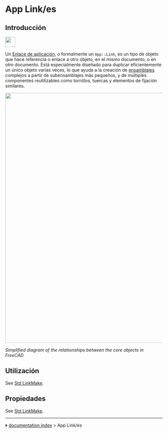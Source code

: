 # App Link/es
## Introducción

<img alt="" src=images/Link.svg  style="width:32px;">

Un [Enlace de aplicación](App_Link/es.md), o formalmente un `App::Link`, es un tipo de objeto que hace referencia o enlace a otro objeto, en el mismo documento, o en otro documento. Está especialmente diseñado para duplicar eficientemente un único objeto varias veces, lo que ayuda a la creación de [ensamblajes](assembly/es.md) complejos a partir de subensamblajes más pequeños, y de múltiples componentes reutilizables como tornillos, tuercas y elementos de fijación similares.

<img alt="" src=images/FreeCAD_core_objects.svg  style="width:800px;">



*Simplified diagram of the relationships between the core objects in FreeCAD*

## Utilización

See [Std LinkMake](Std_LinkMake#Usage.md).

## Propiedades

See [Std LinkMake](Std_LinkMake#Properties.md).



---
⏵ [documentation index](../README.md) > App Link/es
